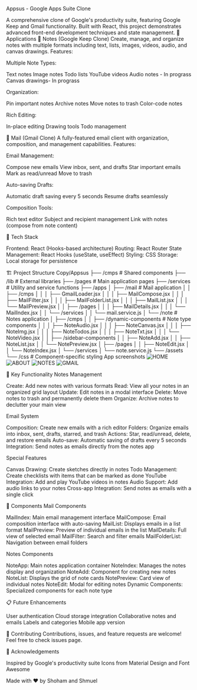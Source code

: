 Appsus - Google Apps Suite Clone

A comprehensive clone of Google's productivity suite, featuring Google Keep and Gmail functionality. Built with React, this project demonstrates advanced front-end development techniques and state management.
📱 Applications
📝 Notes (Google Keep Clone)
Create, manage, and organize notes with multiple formats including text, lists, images, videos, audio, and canvas drawings.
Features:

Multiple Note Types:

Text notes
Image notes
Todo lists
YouTube videos
Audio notes - In prograss
Canvas drawings- In prograss


Organization:

Pin important notes
Archive notes
Move notes to trash
Color-code notes


Rich Editing:

In-place editing
Drawing tools
Todo management



📧 Mail (Gmail Clone)
A fully-featured email client with organization, composition, and management capabilities.
Features:

Email Management:

Compose new emails
View inbox, sent, and drafts
Star important emails
Mark as read/unread
Move to trash


Auto-saving Drafts:

Automatic draft saving every 5 seconds
Resume drafts seamlessly


Composition Tools:

Rich text editor
Subject and recipient management
Link with notes (compose from note content)



🚀 Tech Stack

Frontend: React (Hooks-based architecture)
Routing: React Router
State Management: React Hooks (useState, useEffect)
Styling: CSS
Storage: Local storage for persistence



🏗️ Project Structure
Copy/Appsus
├── /cmps                  # Shared components
├── /lib                   # External libraries
├── /pages                 # Main application pages
├── /services              # Utility and service functions
├── /apps
│   ├── /mail              # Mail application
│   │   ├── /cmps
│   │   │   ├── GmailLoader.jsx
│   │   │   ├── MailCompose.jsx
│   │   │   ├── MailFilter.jsx
│   │   │   ├── MailFolderList.jsx
│   │   │   ├── MailList.jsx
│   │   │   └── MailPreview.jsx
│   │   ├── /pages
│   │   │   ├── MailDetails.jsx
│   │   │   └── MailIndex.jsx
│   │   └── /services
│   │       └── mail.service.js
│   └── /note              # Notes application
│       ├── /cmps
│       │   ├── /dynamic-components # Note type components
│       │   │   ├── NoteAudio.jsx
│       │   │   ├── NoteCanvas.jsx
│       │   │   ├── NoteImg.jsx
│       │   │   ├── NoteTodos.jsx
│       │   │   ├── NoteTxt.jsx
│       │   │   └── NoteVideo.jsx
│       │   ├── /sidebar-components
│       │   ├── NoteAdd.jsx
│       │   ├── NoteList.jsx
│       │   └── NotePreview.jsx
│       ├── /pages
│       │   ├── NoteEdit.jsx
│       │   └── NoteIndex.jsx
│       └── /services
│           └── note.service.js
└── /assets
    └── /css               # Component-specific styling
    App screenshots
![HOME](https://github.com/user-attachments/assets/b97c9f7e-7e90-449c-bf59-8265d9ab6bb0)
![ABOUT](https://github.com/user-attachments/assets/a8ad3775-4bb6-4159-9074-acb1d2f194e0)
![NOTES](https://github.com/user-attachments/assets/7f3e72ba-c2bc-4874-922a-ea65afc14f5a)
![GMAIL](https://github.com/user-attachments/assets/b35711fb-43de-4394-8dd9-4c301390fc3f)

🔧 Key Functionality
Notes Management

Create: Add new notes with various formats
Read: View all your notes in an organized grid layout
Update: Edit notes in a modal interface
Delete: Move notes to trash and permanently delete them
Organize: Archive notes to declutter your main view

Email System

Composition: Create new emails with a rich editor
Folders: Organize emails into inbox, sent, drafts, starred, and trash
Actions: Star, read/unread, delete, and restore emails
Auto-save: Automatic saving of drafts every 5 seconds
Integration: Send notes as emails directly from the notes app

Special Features

Canvas Drawing: Create sketches directly in notes
Todo Management: Create checklists with items that can be marked as done
YouTube Integration: Add and play YouTube videos in notes
Audio Support: Add audio links to your notes
Cross-app Integration: Send notes as emails with a single click

🧩 Components
Mail Components

MailIndex: Main email management interface
MailCompose: Email composition interface with auto-saving
MailList: Displays emails in a list format
MailPreview: Preview of individual emails in the list
MailDetails: Full view of selected email
MailFilter: Search and filter emails
MailFolderList: Navigation between email folders

Notes Components

NoteApp: Main notes application container
NoteIndex: Manages the notes display and organization
NoteAdd: Component for creating new notes
NoteList: Displays the grid of note cards
NotePreview: Card view of individual notes
NoteEdit: Modal for editing notes
Dynamic Components: Specialized components for each note type

📋 Future Enhancements

User authentication
Cloud storage integration
Collaborative notes and emails
Labels and categories
Mobile app version

🤝 Contributing
Contributions, issues, and feature requests are welcome! Feel free to check issues page.

👏 Acknowledgements

Inspired by Google's productivity suite
Icons from Material Design and Font Awesome


Made with ❤️ by Shoham and Shmuel
